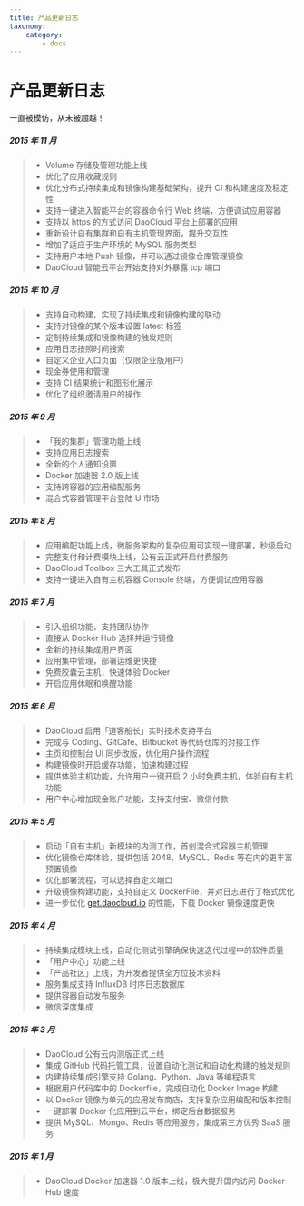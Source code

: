 ```yaml
---
title: 产品更新日志
taxonomy:
    category:
        - docs
---
```


<!-- reviewed by fiona -->
<!-- 
1. 自定义镜像构建的自动触发规则，根据您的应用发布流程，灵活定制镜像构建自动触发的规则，目前支持设置三种触发规则：向代码仓库提交指定 Tag 时、 向代码仓库的指定分支提交代码时， 以及持续集成时。

2. 应用自动发布，当应用有新版本镜像时，自动更新应用到最新的版本，从而提高研发团队的持续交付能力。

3. 自有集群应用迁移，当因为集群维护或者主机事故等原因需要改变应用的部署服务器时，您可以一键实现应用及其的相关配置的迁移，最小化应用迁移风险和服务中断时间。

4. 容器命令行 Web 终端，无论容器是部署在 DaoCloud 智能平台或者您的自有集群，您都可以一键打开容器命令行 Web 终端，进入容器命令行，方便的查看容器环境，调试应用等。

5. 应用编排，跨容器的应用编排服务可以帮助您创建并管理新一代的可移植的分布式应用程序，这些应用程序是由独立且互通的 Docker 容器快速组合而成，他们有动态的生命周期，并且可以在任何地方以可扩展的方式运行。

6. 日志搜索，支持根据指定的时间迅速定位相关应用日志内容，帮助开发者更好的利用日志信息查看应用状态和定位应用问题。

7. 绑定自有域名，支持绑定您的自有域名到 DaoCloud 智能平台的应用上，从而实现更友好的企业服务发布。

8. Webhook，待定

9. 本地 Push 镜像管理，支持 Push 本地镜像到 DaoCloud 镜像仓库，Push 的镜像可以通过镜像仓库进行管理并支持触发应用的自动发布流程。

10. 设置镜像的访问权限，待定

11. 绑定私有的 GitLab 
-->

# 产品更新日志

一直被模仿，从未被超越！

<!--
##### 2015 年 12 月

>+ 交付流水线提供数十项收费高级功能，提升专业开发者使用体验
>+ Volume 存储及管理功能上线
>+ 优化了应用收藏规则
>+ make public 功能

-->

##### 2015 年 11 月

>+ Volume 存储及管理功能上线
>+ 优化了应用收藏规则
>+ 优化分布式持续集成和镜像构建基础架构，提升 CI 和构建速度及稳定性
>+ 支持一键进入智能平台的容器命令行 Web 终端，方便调试应用容器
>+ 支持以 https 的方式访问 DaoCloud 平台上部署的应用
>+ 重新设计自有集群和自有主机管理界面，提升交互性
>+ 增加了适应于生产环境的 MySQL 服务类型
>+ 支持用户本地 Push 镜像，并可以通过镜像仓库管理镜像
>+ DaoCloud 智能云平台开始支持对外暴露 tcp 端口

##### 2015 年 10 月

>+ 支持自动构建，实现了持续集成和镜像构建的联动
>+ 支持对镜像的某个版本设置 latest 标签
>+ 定制持续集成和镜像构建的触发规则
>+ 应用日志按照时间搜索
>+ 自定义企业入口页面（仅限企业版用户）
>+ 现金券使用和管理
>+ 支持 CI 结果统计和图形化展示
>+ 优化了组织邀请用户的操作

##### 2015 年 9 月

>+ 「我的集群」管理功能上线
>+ 支持应用日志搜索
>+ 全新的个人通知设置
>+ Docker 加速器 2.0 版上线
>+ 支持跨容器的应用编配服务
>+ 混合式容器管理平台登陆 U 市场

##### 2015 年 8 月

>+ 应用编配功能上线，微服务架构的复杂应用可实现一键部署，秒级启动
>+ 完整支付和计费模块上线，公有云正式开启付费服务
>+ DaoCloud Toolbox 三大工具正式发布
>+ 支持一键进入自有主机容器 Console 终端，方便调试应用容器

##### 2015 年 7 月

>+ 引入组织功能，支持团队协作
>+ 直接从 Docker Hub 选择并运行镜像
>+ 全新的持续集成用户界面
>+ 应用集中管理，部署运维更快捷
>+ 免费胶囊云主机，快速体验 Docker
>+ 开启应用休眠和唤醒功能

##### 2015 年 6 月

>+ DaoCloud 启用「道客船长」实时技术支持平台
>+ 完成与 Coding、GitCafe、Bitbucket 等代码仓库的对接工作
>+ 主页和控制台 UI 同步改版，优化用户操作流程
>+ 构建镜像时开启缓存功能，加速构建过程
>+ 提供体验主机功能，允许用户一键开启 2 小时免费主机，体验自有主机功能
>+ 用户中心增加现金账户功能，支持支付宝、微信付款

##### 2015 年 5 月

>+ 启动「自有主机」新模块的内测工作，首创混合式容器主机管理
>+ 优化镜像仓库体验，提供包括 2048、MySQL、Redis 等在内的更丰富预置镜像
>+ 优化部署流程，可以选择自定义端口
>+ 升级镜像构建功能，支持自定义 DockerFile，并对日志进行了格式优化
>+ 进一步优化 [get.daocloud.io](http://get.daocloud.io) 的性能，下载 Docker 镜像速度更快

##### 2015 年 4 月

>+ 持续集成模块上线，自动化测试引擎确保快速迭代过程中的软件质量
>+ 「用户中心」功能上线
>+ 「产品社区」上线，为开发者提供全方位技术资料
>+ 服务集成支持 InfluxDB 时序日志数据库
>+ 提供容器自动发布服务
>+ 微信深度集成

##### 2015 年 3 月

>+ DaoCloud 公有云内测版正式上线
>+ 集成 GitHub 代码托管工具，设置自动化测试和自动化构建的触发规则 
>+ 内建持续集成引擎支持 Golang、Python、Java 等编程语言
>+ 根据用户代码库中的 Dockerfile，完成自动化 Docker Image 构建 
>+ 以 Docker 镜像为单元的应用发布商店，支持复杂应用编配和版本控制 
>+ 一键部署 Docker 化应用到云平台，绑定后台数据服务 
>+ 提供 MySQL、Mongo、Redis 等应用服务，集成第三方优秀 SaaS 服务

##### 2015 年 1 月

>+ DaoCloud Docker 加速器 1.0 版本上线，极大提升国内访问 Docker Hub 速度